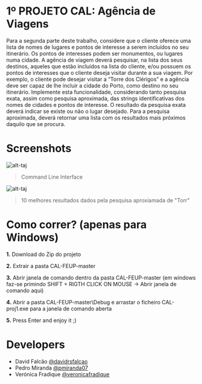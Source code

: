 # 1º PROJETO CAL: Agência de Viagens
Para a segunda parte deste trabalho, considere que o cliente oferece uma lista de nomes de lugares e pontos de interesse a serem incluídos no seu itinerário. Os pontos de interesses podem ser monumentos, ou lugares numa cidade. A agência de viagem deverá pesquisar, na lista dos seus destinos, aqueles que estão incluídos na lista do cliente, e/ou possuem os pontos de interesses que o cliente deseja visitar durante a sua viagem. Por exemplo, o cliente pode desejar visitar a “Torre dos Clérigos” e a agência deve ser capaz de lhe incluir a cidade do Porto, como destino no seu itinerário. Implemente esta funcionalidade, considerando tanto pesquisa exata, assim como pesquisa aproximada, das strings identificativas dos nomes de cidades e pontos de interesse. O resultado da pesquisa exata deverá indicar se existe ou não o lugar desejado. Para a pesquisa aproximada, deverá retornar uma lista com os resultados mais próximos daquilo que se procura.

# Screenshots

![alt-taj](https://github.com/davidrsfalcao/CAL-proj1/blob/master/Project%202/Screenshots/Screenshot1.png)

> Command Line Interface

![alt-taj](https://github.com/davidrsfalcao/CAL-proj1/blob/master/Project%202/Screenshots/Screenshot2.png)

> 10 melhores resultados dados pela pesquisa aproxiamada de "Torr"

# Como correr? (apenas para Windows)
**1.** Download do Zip do projeto

**2.** Extrair a pasta CAL-FEUP-master

**3.** Abrir janela de comando dentro da pasta CAL-FEUP-master (em windows faz-se primindo SHIFT + RIGTH CLICK ON MOUSE -> Abrir janela de comando aqui)

**4.** Abrir a pasta CAL-FEUP-master\Debug e arrastar o ficheiro CAL-proj1.exe para a janela de comando aberta

**5.** Press Enter and enjoy it ;)

# Developers
- David Falcão [@davidrsfalcao](https://github.com/davidrsfalcao)
- Pedro Miranda [@pmiranda07](https://github.com/pmiranda07)
- Verónica Fradique [@veronicafradique](https://github.com/veronicafradique)

